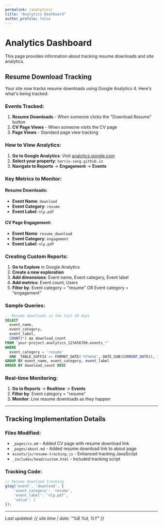 ```yaml
---
permalink: /analytics/
title: "Analytics Dashboard"
author_profile: false
---
```


# Analytics Dashboard

This page provides information about tracking resume downloads and site analytics.

## Resume Download Tracking

Your site now tracks resume downloads using Google Analytics 4. Here's what's being tracked:

### Events Tracked:
1. **Resume Downloads** - When someone clicks the "Download Resume" button
2. **CV Page Views** - When someone visits the CV page
3. **Page Views** - Standard page view tracking

### How to View Analytics:

1. **Go to Google Analytics**: Visit [analytics.google.com](https://analytics.google.com)
2. **Select your property**: `harris-song.github.io`
3. **Navigate to Reports** → **Engagement** → **Events**

### Key Metrics to Monitor:

#### Resume Downloads:
- **Event Name**: `download`
- **Event Category**: `resume`
- **Event Label**: `nlp.pdf`

#### CV Page Engagement:
- **Event Name**: `resume_download`
- **Event Category**: `engagement`
- **Event Label**: `nlp.pdf`

### Creating Custom Reports:

1. **Go to Explore** in Google Analytics
2. **Create a new exploration**
3. **Add dimensions**: Event name, Event category, Event label
4. **Add metrics**: Event count, Users
5. **Filter by**: Event category = "resume" OR Event category = "engagement"

### Sample Queries:

```sql
-- Resume downloads in the last 30 days
SELECT 
  event_name,
  event_category,
  event_label,
  COUNT(*) as download_count
FROM `your-project.analytics_123456789.events_*`
WHERE 
  event_category = 'resume'
  AND _TABLE_SUFFIX >= FORMAT_DATE('%Y%m%d', DATE_SUB(CURRENT_DATE(), INTERVAL 30 DAY))
GROUP BY event_name, event_category, event_label
ORDER BY download_count DESC
```

### Real-time Monitoring:

1. **Go to Reports** → **Realtime** → **Events**
2. **Filter by**: Event category = "resume"
3. **Monitor**: Live resume downloads as they happen

---

## Tracking Implementation Details

### Files Modified:
- `_pages/cv.md` - Added CV page with resume download link
- `_pages/about.md` - Added resume download link to about page
- `assets/js/resume-tracking.js` - Enhanced tracking JavaScript
- `_includes/head/custom.html` - Included tracking script

### Tracking Code:
```javascript
// Resume download tracking
gtag('event', 'download', {
    'event_category': 'resume',
    'event_label': 'nlp.pdf',
    'value': 1
});
```

---

*Last updated: {{ site.time | date: "%B %d, %Y" }}* 